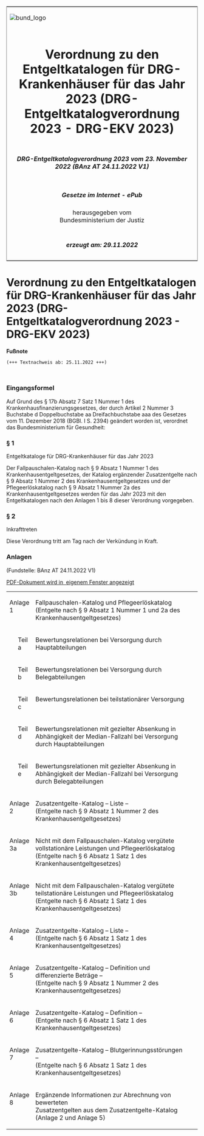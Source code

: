 <span id="DECKBLATT.html"></span>

<table border="0" frame="border" width="100%">

<tr valign="top">

<td align="left">

![bund\_logo](BfJ_2021_Web_de_de.gif)

</td>

<td align="right">

 

</td>

</tr>

<tr align="center" valign="middle">

<td colspan="2">

# Verordnung zu den Entgeltkatalogen für DRG-Krankenhäuser für das Jahr 2023 (DRG-Entgeltkatalogverordnung 2023 - DRG-EKV 2023)

</td>

</tr>

<tr align="center" valign="middle">

<td colspan="2">

##### DRG-Entgeltkatalogverordnung 2023 vom 23. November 2022 (BAnz AT 24.11.2022 V1)

</td>

</tr>

<tr align="center" valign="middle">

<td colspan="2">

  
  

##### Gesetze im Internet - ePub  
  
herausgegeben vom  
Bundesministerium der Justiz

</td>

</tr>

<tr align="center" valign="bottom">

<td colspan="2">

  
  

##### erzeugt am: 29.11.2022

</td>

</tr>

</table>

<span id="BJNR632800022.html"></span>

# Verordnung zu den Entgeltkatalogen für DRG-Krankenhäuser für das Jahr 2023 (DRG-Entgeltkatalogverordnung 2023 - DRG-EKV 2023)

<div>

  
**Fußnote**

<div class="jnhtml">

<div>

<div class="jurAbsatz">

  

``` 
(+++ Textnachweis ab: 25.11.2022 +++)

 
```

</div>

</div>

</div>

</div>

<span id="BJNR632800022BJNE000100000.html"></span>

### Eingangsformel  

<div>

<div class="jnhtml">

<div>

<div class="jurAbsatz">

Auf Grund des § 17b Absatz 7 Satz 1 Nummer 1 des
Krankenhausfinanzierungsgesetzes, der durch Artikel 2 Nummer 3 Buchstabe
d Doppelbuchstabe aa Dreifachbuchstabe aaa des Gesetzes vom 11. Dezember
2018 (BGBl. I S. 2394) geändert worden ist, verordnet das
Bundesministerium für Gesundheit:

</div>

</div>

</div>

</div>

<span id="BJNR632800022BJNE000200000.html"></span>

### § 1  
Entgeltkataloge für DRG-Krankenhäuser für das Jahr 2023

<div>

<div class="jnhtml">

<div>

<div class="jurAbsatz">

Der Fallpauschalen-Katalog nach § 9 Absatz 1 Nummer 1 des
Krankenhausentgeltgesetzes, der Katalog ergänzender Zusatzentgelte nach
§ 9 Absatz 1 Nummer 2 des Krankenhausentgeltgesetzes und der
Pflegeerlöskatalog nach § 9 Absatz 1 Nummer 2a des
Krankenhausentgeltgesetzes werden für das Jahr 2023 mit den
Entgeltkatalogen nach den Anlagen 1 bis 8 dieser Verordnung vorgegeben.

</div>

</div>

</div>

</div>

<span id="BJNR632800022BJNE000300000.html"></span>

### § 2  
Inkrafttreten

<div>

<div class="jnhtml">

<div>

<div class="jurAbsatz">

Diese Verordnung tritt am Tag nach der Verkündung in Kraft.

</div>

</div>

</div>

</div>

<span id="BJNR632800022BJNE000400000.html"></span>

### Anlagen  

<div>

<div class="jnhtml">

<div>

<div class="jurAbsatz">

<div class="kommentar_Fundstelle">

(Fundstelle: BAnz AT 24.11.2022 V1)

</div>

</div>

<div class="jurAbsatz">

<div>

[PDF-Dokument wird in  eigenem Fenster
angezeigt](http://www.gesetze-im-internet.de/normengrafiken/banzat_2022/20221124v1.pdf)

</div>

</div>

<div class="jurAbsatz">

<table width="100%" style="border: none;">

<colgroup>

<col align="left" width="4%">

</col>

<col align="left" width="8%">

</col>

<col align="left" width="88%">

</col>

<col align="left" width="1%">

</col>

</colgroup>

<tbody valign="top">

<tr>

<td style colspan="2" align="left" valign="top" charoff="50">

Anlage 1

</div>

</div>

</div>

</div>

</td>

<td style align="left" valign="top" charoff="50">

Fallpauschalen-Katalog und Pflegeerlöskatalog  
(Entgelte nach § 9 Absatz 1 Nummer 1 und 2a des
Krankenhausentgeltgesetzes)

</td>

<td style align="left" valign="top" charoff="50">

 

</td>

</tr>

<tr>

<td style align="left" valign="top" charoff="50">

 

</td>

<td style align="left" valign="top" charoff="50">

Teil a

</td>

<td style align="left" valign="top" charoff="50">

Bewertungsrelationen bei Versorgung durch Hauptabteilungen

</td>

<td style align="left" valign="top" charoff="50">

 

</td>

</tr>

<tr>

<td style align="left" valign="top" charoff="50">

 

</td>

<td style align="left" valign="top" charoff="50">

Teil b

</td>

<td style align="left" valign="top" charoff="50">

Bewertungsrelationen bei Versorgung durch Belegabteilungen

</td>

<td style align="left" valign="top" charoff="50">

 

</td>

</tr>

<tr>

<td style align="right" valign="top" charoff="50">

 

</td>

<td style align="left" valign="top" charoff="50">

Teil c

</td>

<td style align="left" valign="top" charoff="50">

Bewertungsrelationen bei teilstationärer Versorgung

</td>

<td style align="left" valign="top" charoff="50">

 

</td>

</tr>

<tr>

<td style align="left" valign="top" charoff="50">

 

</td>

<td style align="left" valign="top" charoff="50">

Teil d

</td>

<td style align="left" valign="top" charoff="50">

Bewertungsrelationen mit gezielter Absenkung in Abhängigkeit der
Median-Fallzahl bei Versorgung durch Hauptabteilungen

</td>

<td style align="left" valign="top" charoff="50">

 

</td>

</tr>

<tr>

<td style align="left" valign="top" charoff="50">

 

</td>

<td style align="left" valign="top" charoff="50">

Teil e

</td>

<td style align="left" valign="top" charoff="50">

Bewertungsrelationen mit gezielter Absenkung in Abhängigkeit der
Median-Fallzahl bei Versorgung durch Belegabteilungen

</td>

<td style align="left" valign="top" charoff="50">

 

</td>

</tr>

<tr>

<td style colspan="2" align="left" valign="top" charoff="50">

Anlage 2

</td>

<td style align="left" valign="top" charoff="50">

Zusatzentgelte-Katalog – Liste –  
(Entgelte nach § 9 Absatz 1 Nummer 2 des Krankenhausentgeltgesetzes)

</td>

<td style align="left" valign="top" charoff="50">

 

</td>

</tr>

<tr>

<td style colspan="2" align="left" valign="top" charoff="50">

Anlage 3a

</td>

<td style align="left" valign="top" charoff="50">

Nicht mit dem Fallpauschalen-Katalog vergütete vollstationäre Leistungen
und Pflegeerlöskatalog  
(Entgelte nach § 6 Absatz 1 Satz 1 des Krankenhausentgeltgesetzes)

</td>

<td style align="left" valign="top" charoff="50">

 

</td>

</tr>

<tr>

<td style colspan="2" align="left" valign="top" charoff="50">

Anlage 3b

</td>

<td style align="left" valign="top" charoff="50">

Nicht mit dem Fallpauschalen-Katalog vergütete teilstationäre Leistungen
und Pflegeerlöskatalog  
(Entgelte nach § 6 Absatz 1 Satz 1 des Krankenhausentgeltgesetzes)

</td>

<td style align="left" valign="top" charoff="50">

 

</td>

</tr>

<tr>

<td style colspan="2" align="left" valign="top" charoff="50">

Anlage 4

</td>

<td style align="left" valign="top" charoff="50">

Zusatzentgelte-Katalog – Liste –  
(Entgelte nach § 6 Absatz 1 Satz 1 des Krankenhausentgeltgesetzes)

</td>

<td style align="left" valign="top" charoff="50">

 

</td>

</tr>

<tr>

<td style colspan="2" align="left" valign="top" charoff="50">

Anlage 5

</td>

<td style align="left" valign="top" charoff="50">

Zusatzentgelte-Katalog – Definition und differenzierte Beträge –  
(Entgelte nach § 9 Absatz 1 Nummer 2 des Krankenhausentgeltgesetzes)

</td>

<td style align="left" valign="top" charoff="50">

 

</td>

</tr>

<tr>

<td style colspan="2" align="left" valign="top" charoff="50">

Anlage 6

</td>

<td style align="left" valign="top" charoff="50">

Zusatzentgelte-Katalog – Definition –  
(Entgelte nach § 6 Absatz 1 Satz 1 des Krankenhausentgeltgesetzes)

</td>

<td style align="left" valign="top" charoff="50">

 

</td>

</tr>

<tr>

<td style colspan="2" align="left" valign="top" charoff="50">

Anlage 7

</td>

<td style align="left" valign="top" charoff="50">

Zusatzentgelte-Katalog – Blutgerinnungsstörungen –  
(Entgelte nach § 6 Absatz 1 Satz 1 des Krankenhausentgeltgesetzes)

</td>

<td style align="left" valign="top" charoff="50">

 

</td>

</tr>

<tr>

<td style colspan="2" align="left" valign="top" charoff="50">

Anlage 8

</td>

<td style align="left" valign="top" charoff="50">

Ergänzende Informationen zur Abrechnung von bewerteten  
Zusatzentgelten aus dem Zusatzentgelte-Katalog (Anlage 2 und Anlage 5)

</td>

<td style align="left" valign="top" charoff="50">

 

</td>

</tr>

</tbody>

</table>

</div>

</div>

</div>

</div>
